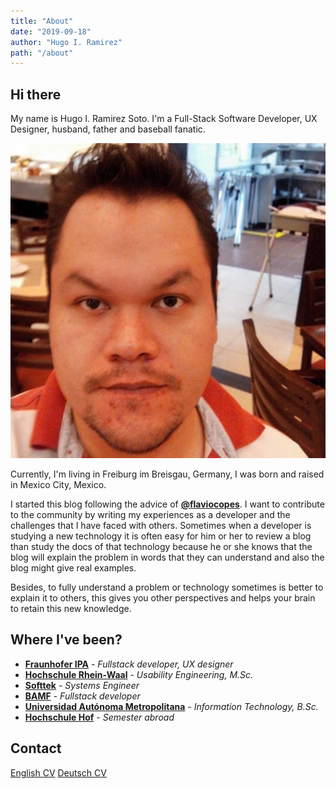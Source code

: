 ```yaml
---
title: "About"
date: "2019-09-18"
author: "Hugo I. Ramirez"
path: "/about"
---
```


## Hi there

My name is Hugo I. Ramirez Soto. I'm a Full-Stack Software Developer, UX Designer, husband, father and baseball fanatic.

![Personal picture](src/../../images/personalPicture.jpg)

<!-- markdownlint-disable MD033 MD026 -->

Currently, I'm living in Freiburg im Breisgau, Germany, I was born and raised in Mexico City, Mexico.

I started this blog following the advice of <a href="https://twitter.com/flaviocopes" target="_blank">**@flaviocopes**</a>. I want to contribute to the community by writing my experiences as a developer and the challenges that I have faced with others. Sometimes when a developer is studying a new technology it is often easy for him or her to review a blog than study the docs of that technology because he or she knows that the blog will explain the problem in words that they can understand and also the blog might give real examples.

Besides, to fully understand a problem or technology sometimes is better to explain it to others, this gives you other perspectives and helps your brain to retain this new knowledge.

## Where I've been?

- <a href="https://www.ipa.fraunhofer.de/" target="_blank">**Fraunhofer IPA**</a> - <em>Fullstack developer, UX designer</em>
- <a href="https://www.hochschule-rhein-waal.de/en" target="_blank">**Hochschule Rhein-Waal**</a> - <em>Usability Engineering, M.Sc.</em>
- <a href="https://www.softtek.com/" target="_blank">**Softtek**</a> - <em>Systems Engineer</em>
- <a href="https://bamf.com.mx/" target="_blank">**BAMF**</a> - <em>Fullstack developer</em>
- <a href="http://www.cua.uam.mx/" target="_blank">**Universidad Autónoma Metropolitana**</a> - <em>Information Technology, B.Sc.</em>
- <a href="https://www.hof-university.de/" target="_blank">**Hochschule Hof**</a> - <em>Semester abroad</em>

## Contact

<a href="https://drive.google.com/file/d/1O3bR1_mJiLs8gAgJ6-Bgr5Q1GyaZj0RE/view?usp=sharing" target="_blank">English CV</a>
<a href="https://drive.google.com/file/d/17cMtiQnkMcJLna682X-p3wmN76JX5lIH/view?usp=sharing" target="_blank">Deutsch CV</a>
